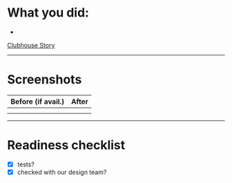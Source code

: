 # What you did:

- <!-- explain what you did in bullet points -->

[Clubhouse Story](https://app.clubhouse.io/nylas/story/STORY_NUMBER_HERE)

---

# Screenshots

| Before (if avail.) | After |
| ------------------ | ----- |
|                    |       |
|                    |       |

---

# Readiness checklist

- [x] tests?
- [x] checked with our design team?
